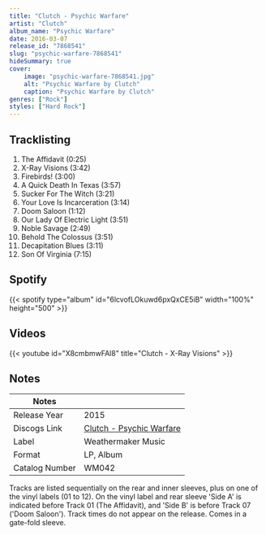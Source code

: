 ```yaml
---
title: "Clutch - Psychic Warfare"
artist: "Clutch"
album_name: "Psychic Warfare"
date: 2016-03-07
release_id: "7868541"
slug: "psychic-warfare-7868541"
hideSummary: true
cover:
    image: "psychic-warfare-7868541.jpg"
    alt: "Psychic Warfare by Clutch"
    caption: "Psychic Warfare by Clutch"
genres: ["Rock"]
styles: ["Hard Rock"]
---
```

## Tracklisting
1. The Affidavit (0:25)
2. X-Ray Visions (3:42)
3. Firebirds! (3:00)
4. A Quick Death In Texas (3:57)
5. Sucker For The Witch (3:21)
6. Your Love Is Incarceration (3:14)
7. Doom Saloon (1:12)
8. Our Lady Of Electric Light (3:51)
9. Noble Savage (2:49)
10. Behold The Colossus (3:51)
11. Decapitation Blues (3:11)
12. Son Of Virginia (7:15)
## Spotify
{{< spotify type="album" id="6lcvofLOkuwd6pxQxCE5iB" width="100%" height="500" >}}

## Videos
{{< youtube id="X8cmbmwFAl8" title="Clutch - X-Ray Visions" >}}

## Notes
| Notes          |             |
| ---------------| ----------- |
| Release Year   | 2015 |
| Discogs Link   | [Clutch - Psychic Warfare](https://www.discogs.com/release/7868541-Clutch-Psychic-Warfare) |
| Label          | Weathermaker Music |
| Format         | LP, Album |
| Catalog Number | WM042 |

Tracks are listed sequentially on the rear and inner sleeves, plus on one of the vinyl labels (01 to 12). On the vinyl label and rear sleeve 'Side A' is indicated before Track 01 (The Affidavit), and 'Side B' is before Track 07 ('Doom Saloon'). Track times do not appear on the release.  Comes in a gate-fold sleeve.
